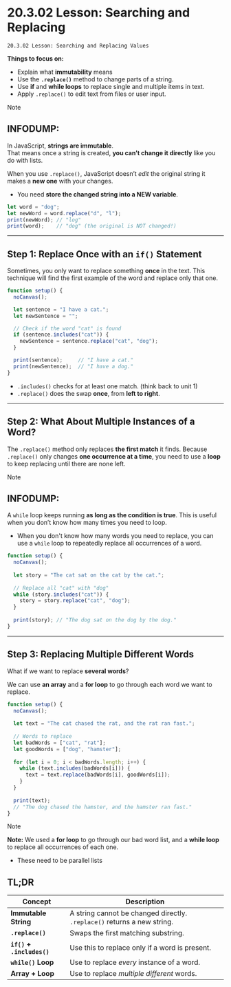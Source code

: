 # 20.3.02 Lesson: Searching and Replacing
```
20.3.02 Lesson: Searching and Replacing Values
```


**Things to focus on:**

- Explain what **immutability** means  
- Use the **`.replace()`** method to change parts of a string.  
- Use **if** and **while loops** to replace single and multiple items in text.  
- Apply `.replace()` to edit text from files or user input.  

> [!NOTE]
> ## INFODUMP:
> In JavaScript, **strings are immutable**.  
> That means once a string is created, **you can’t change it directly** like you do with lists.
> 
> When you use `.replace()`, JavaScript doesn’t *edit* the original string it makes a **new one** with your changes.
> 
> * You need **store the changed string into a NEW variable**.
 
```javascript
let word = "dog";
let newWord = word.replace("d", "l");
print(newWord); // "log"
print(word);    // "dog" (the original is NOT changed!)
```


---

## Step 1: Replace Once with an `if()` Statement

Sometimes, you only want to replace something **once** in the text.
This technique will find the first example of the word and replace only that one.

```javascript
function setup() {
  noCanvas();

  let sentence = "I have a cat.";
  let newSentence = "";

  // Check if the word "cat" is found
  if (sentence.includes("cat")) { 
    newSentence = sentence.replace("cat", "dog");
  }

  print(sentence);     // "I have a cat."
  print(newSentence);  // "I have a dog."
}
```

* `.includes()` checks for at least one match. (think back to unit 1)
* `.replace()` does the swap **once**, from **left to right**.

---

## Step 2: What About Multiple Instances of a Word?

The `.replace()` method only replaces **the first match** it finds.
Because `.replace()` only changes **one occurrence at a time**, you need to use a **loop** to keep replacing until there are none left.

> [!NOTE]
> ## INFODUMP:
> A `while` loop keeps running **as long as the condition is true**. This is useful when you don’t know how many times you need to loop.
> * When you don't know how many words you need to replace, you can use a `while` loop to repeatedly replace all occurrences of a word.

```javascript
function setup() {
  noCanvas();
  
  let story = "The cat sat on the cat by the cat.";
  
  // Replace all "cat" with "dog"
  while (story.includes("cat")) {
    story = story.replace("cat", "dog");
  }
  
  print(story); // "The dog sat on the dog by the dog."
}
```

---

## Step 3: Replacing Multiple Different Words

What if we want to replace **several words**?

We can use **an array** and a **for loop** to go through each word we want to replace.

```javascript
function setup() {
  noCanvas();
  
  let text = "The cat chased the rat, and the rat ran fast.";
  
  // Words to replace
  let badWords = ["cat", "rat"];
  let goodWords = ["dog", "hamster"];
  
  for (let i = 0; i < badWords.length; i++) {
    while (text.includes(badWords[i])) {
      text = text.replace(badWords[i], goodWords[i]);
    }
  }
  
  print(text); 
  // "The dog chased the hamster, and the hamster ran fast."
}
```
> [!NOTE]
> **Note:**
> We used a **for loop** to go through our bad word list, and a **while loop** to replace all occurrences of each one.
>    * These need to be parallel lists


## TL;DR

| Concept                    | Description                                                           |
| -------------------------- | --------------------------------------------------------------------- |
| **Immutable String**       | A string cannot be changed directly.  `.replace()` returns a new string. |
| **`.replace()`**           | Swaps the first matching substring.                                   |
| **`if()` + `.includes()`** | Use this to replace only if a word is present.                        |
| **`while()` Loop**         | Use to replace *every* instance of a word.                            |
| **Array + Loop**           | Use to replace *multiple different* words.                            |

